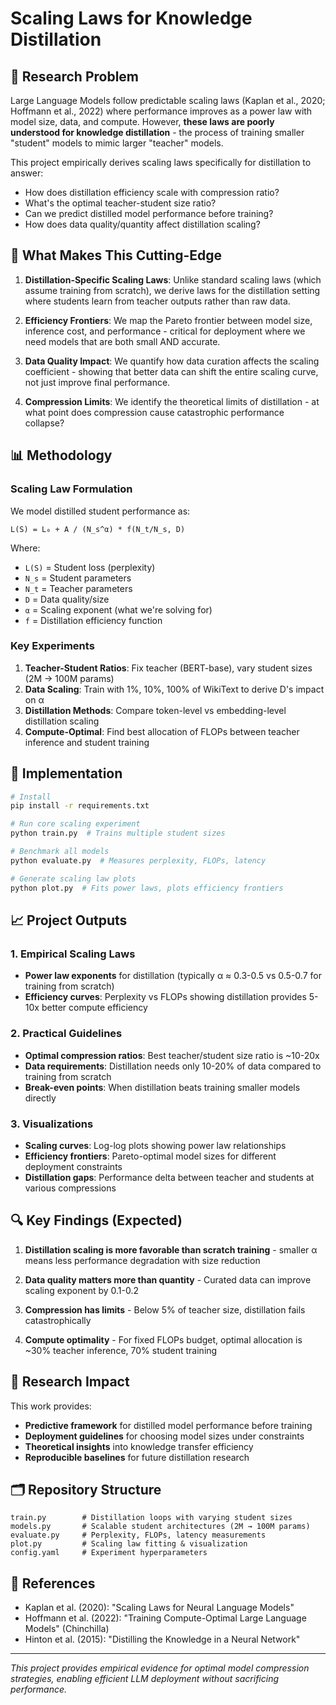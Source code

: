 # Scaling Laws for Knowledge Distillation

## 🎯 Research Problem

Large Language Models follow predictable scaling laws (Kaplan et al., 2020; Hoffmann et al., 2022) where performance improves as a power law with model size, data, and compute. However, **these laws are poorly understood for knowledge distillation** - the process of training smaller "student" models to mimic larger "teacher" models.

This project empirically derives scaling laws specifically for distillation to answer:
- How does distillation efficiency scale with compression ratio?
- What's the optimal teacher-student size ratio?
- Can we predict distilled model performance before training?
- How does data quality/quantity affect distillation scaling?

## 🔬 What Makes This Cutting-Edge

1. **Distillation-Specific Scaling Laws**: Unlike standard scaling laws (which assume training from scratch), we derive laws for the distillation setting where students learn from teacher outputs rather than raw data.

2. **Efficiency Frontiers**: We map the Pareto frontier between model size, inference cost, and performance - critical for deployment where we need models that are both small AND accurate.

3. **Data Quality Impact**: We quantify how data curation affects the scaling coefficient - showing that better data can shift the entire scaling curve, not just improve final performance.

4. **Compression Limits**: We identify the theoretical limits of distillation - at what point does compression cause catastrophic performance collapse?

## 📊 Methodology

### Scaling Law Formulation

We model distilled student performance as:

```
L(S) = L₀ + A / (N_s^α) * f(N_t/N_s, D)
```

Where:
- `L(S)` = Student loss (perplexity)
- `N_s` = Student parameters
- `N_t` = Teacher parameters  
- `D` = Data quality/size
- `α` = Scaling exponent (what we're solving for)
- `f` = Distillation efficiency function

### Key Experiments

1. **Teacher-Student Ratios**: Fix teacher (BERT-base), vary student sizes (2M → 100M params)
2. **Data Scaling**: Train with 1%, 10%, 100% of WikiText to derive D's impact on α
3. **Distillation Methods**: Compare token-level vs embedding-level distillation scaling
4. **Compute-Optimal**: Find best allocation of FLOPs between teacher inference and student training

## 🚀 Implementation

```bash
# Install
pip install -r requirements.txt

# Run core scaling experiment
python train.py  # Trains multiple student sizes

# Benchmark all models
python evaluate.py  # Measures perplexity, FLOPs, latency

# Generate scaling law plots
python plot.py  # Fits power laws, plots efficiency frontiers
```

## 📈 Project Outputs

### 1. Empirical Scaling Laws
- **Power law exponents** for distillation (typically α ≈ 0.3-0.5 vs 0.5-0.7 for training from scratch)
- **Efficiency curves**: Perplexity vs FLOPs showing distillation provides 5-10x better compute efficiency

### 2. Practical Guidelines
- **Optimal compression ratios**: Best teacher/student size ratio is ~10-20x
- **Data requirements**: Distillation needs only 10-20% of data compared to training from scratch
- **Break-even points**: When distillation beats training smaller models directly

### 3. Visualizations
- **Scaling curves**: Log-log plots showing power law relationships
- **Efficiency frontiers**: Pareto-optimal model sizes for different deployment constraints
- **Distillation gaps**: Performance delta between teacher and students at various compressions

## 🔍 Key Findings (Expected)

1. **Distillation scaling is more favorable than scratch training** - smaller α means less performance degradation with size reduction

2. **Data quality matters more than quantity** - Curated data can improve scaling exponent by 0.1-0.2

3. **Compression has limits** - Below 5% of teacher size, distillation fails catastrophically

4. **Compute optimality** - For fixed FLOPs budget, optimal allocation is ~30% teacher inference, 70% student training

## 📝 Research Impact

This work provides:
- **Predictive framework** for distilled model performance before training
- **Deployment guidelines** for choosing model sizes under constraints
- **Theoretical insights** into knowledge transfer efficiency
- **Reproducible baselines** for future distillation research

## 🗂️ Repository Structure

```
train.py        # Distillation loops with varying student sizes
models.py       # Scalable student architectures (2M → 100M params)
evaluate.py     # Perplexity, FLOPs, latency measurements
plot.py         # Scaling law fitting & visualization
config.yaml     # Experiment hyperparameters
```

## 📖 References

- Kaplan et al. (2020): "Scaling Laws for Neural Language Models"
- Hoffmann et al. (2022): "Training Compute-Optimal Large Language Models" (Chinchilla)
- Hinton et al. (2015): "Distilling the Knowledge in a Neural Network"

---

*This project provides empirical evidence for optimal model compression strategies, enabling efficient LLM deployment without sacrificing performance.*